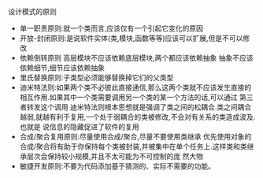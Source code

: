 设计模式的原则
- 单一职责原则:就一个类而言,应该仅有一个引起它变化的原因
- 开放-封闭原则:是说软件实体(类,模块,函数等等)应该可以扩展,但是不可以修改
- 依赖倒转原则
        高层模块不应该依赖底层模块,两个都应该依赖抽象
        抽象不应该依赖细节,细节应该依赖抽象
- 里氏替换原则:子类型必须能够替换掉它们的父类型
- 迪米特法则:如果两个类不必彼此直接通信,那么这两个类就不应该发生直接的相互作用.如果其中一个类需要调用另一个类的某一个方法的话,可以通过 第三者转发这个调用
        迪米特法则根本思想就是强调了类之间的松耦合.类之间耦合越弱,就越有利于复用,一个处于弱耦合的类被修改,不会对有关系的类造成波及.也就是 说信息的隐藏促进了软件的复用
- 合成/聚合复用原则:尽量使用合成/聚合,尽量不要使用类继承
        优先使用对象的合成/聚合将有助于你保持每个类被封装,并被集中在单个任务上.这样类和类继承层次会保持较小规模,并且不太可能为不可控制的庞 然大物
 - 敏捷开发原则:不要为代码添加基于猜测的、实际不需要的功能。

